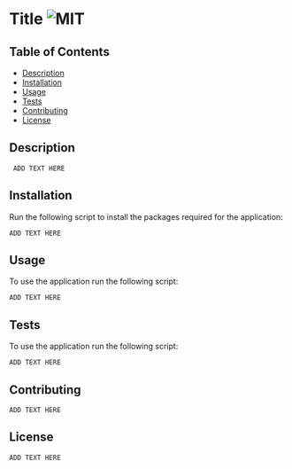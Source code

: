 # Title ![MIT](https://img.shields.io/static/v1?label=undefined&message=License&color=bl)

## Table of Contents

- [Description](#description)
- [Installation](#installation)
- [Usage](#usage)
- [Tests](#tests)
- [Contributing](#contributing)
- [License](#license)

## Description

```
 ADD TEXT HERE
```

## Installation

Run the following script to install the packages required for the application:

```
ADD TEXT HERE
```

## Usage

To use the application run the following script:

```
ADD TEXT HERE
```

## Tests

To use the application run the following script:

```
ADD TEXT HERE
```

## Contributing

```
ADD TEXT HERE
```

## License

```
ADD TEXT HERE
```
